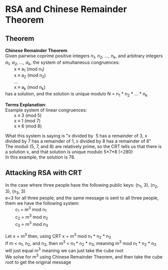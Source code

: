 # RSA and Chinese Remainder Theorem

## Theorem

**Chinese Remainder Theorem**  
Given pairwise coprime positive integers *n<sub>1</sub>, n<sub>2</sub>, ..., n<sub>k</sub>*, and arbitrary integers *a<sub>1</sub>, a<sub>2</sub>, ..., a<sub>k</sub>*, the system of simultaneous congruences:  
&emsp;&emsp;x $\equiv$ a<sub>1</sub> (mod n<sub>1</sub>)  
&emsp;&emsp;x $\equiv$ a<sub>2</sub> (mod n<sub>2</sub>)  
&emsp;&emsp;...  
&emsp;&emsp;x $\equiv$ a<sub>k</sub> (mod n<sub>k</sub>)  
has a solution, and the solution is unique modulo N = n<sub>1</sub> * n<sub>2</sub> * ... * n<sub>k</sub>  

**Terms Explanation**:  
Example system of linear congruences:  
&emsp;&emsp;x $\equiv$ 3 (mod 5)  
&emsp;&emsp;x $\equiv$ 1 (mod 7)  
&emsp;&emsp;x $\equiv$ 6 (mod 8)  

What this system is saying is "x divided by  5 has a remainder of 3, x divided by 7 has a remainder of 1, x divided by 8 has a remainder of 6"  
The moduli (5, 7, and 8) are relatively prime, so the CRT tells us that there is a solution x, and that solution is unique modulo 5\*7\*8 (=280)  
In this example, the solution is 78.  

## Attacking RSA with CRT

In the case where three people have the following public keys: (n<sub>1</sub>, 3), (n<sub>2</sub>, 3), (n<sub>3</sub>, 3)  
e=3 for all three people, and the same message is sent to all three people, them we have the following system:  
&emsp;&emsp; c<sub>1</sub> = m<sup>3</sup> mod n<sub>1</sub>  
&emsp;&emsp; c<sub>2</sub> = m<sup>3</sup> mod n<sub>2</sub>  
&emsp;&emsp; c<sub>3</sub> = m<sup>3</sup> mod n<sub>3</sub>  

Let x = m<sup>3</sup> then, using CRT x = m<sup>3</sup> mod n<sub>1</sub> * n<sub>2</sub> * n<sub>3</sub>  
If m \< n<sub>1</sub>, n<sub>2</sub>, and n<sub>3</sub>, then m<sup>3</sup> \< n<sub>1</sub> * n<sub>2</sub> * n<sub>3</sub>, meaning m<sup>3</sup> mod n<sub>1</sub> * n<sub>2</sub> * n<sub>3</sub> will just equal m<sup>3</sup> meaning we can just take the cube root  
We solve for m<sup>3</sup> using Chinese Remainder Theorem, and then take the cube root to get the original message  